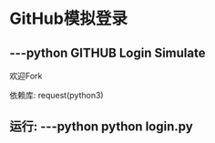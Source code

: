 # GitHub模拟登录
---python
GITHUB Login Simulate
---

欢迎Fork

依赖库:
request(python3)

运行:
---python
python login.py
---
